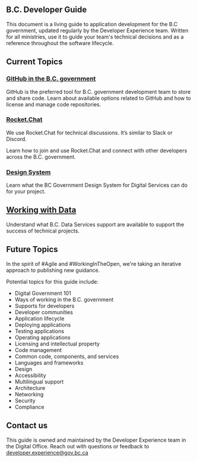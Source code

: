 ## B.C. Developer Guide

This document is a living guide to application development for the B.C government, updated regularly by the Developer Experience team. Written for all ministries, use it to guide your team's technical decisions and as a reference throughout the software lifecycle.

## Current Topics

### [GitHub in the B.C. government](./use-github-in-bcgov/bc-government-organizations-in-github/)

GitHub is the preferred tool for B.C. government development team to store and share code. Learn about available options related to GitHub and how to license and manage code repositories.

### [Rocket.Chat](./rocketchat/steps-to-join-rocketchat/)

We use Rocket.Chat for technical discussions. It’s similar to Slack or Discord. 

Learn how to join and use Rocket.Chat and connect with other developers across the B.C. government. 

### [Design System](./design-system/about-the-design-system/)

Learn what the BC Government Design System for Digital Services can do for your project.

## [Working with Data](./working-with-data/)

Understand what B.C. Data Services support are available to support the success of technical projects. 

## Future Topics

In the spirit of #Agile and #WorkingInTheOpen, we're taking an iterative approach to publishing new guidance. 

Potential topics for this guide include:

- Digital Government 101
- Ways of working in the B.C. government
- Supports for developers
- Developer communities
- Application lifecycle
- Deploying applications
- Testing applications
- Operating applications
- Licensing and intellectual property
- Code management
- Common code, components, and services
- Languages and frameworks
- Design
- Accessibility
- Multilingual support
- Architecture
- Networking
- Security
- Compliance

## Contact us

This guide is owned and maintained by the Developer Experience team in the Digital Office. Reach out with questions or feedback to [developer.experience@gov.bc.ca](mailto:developer.experience@gov.bc.ca)

